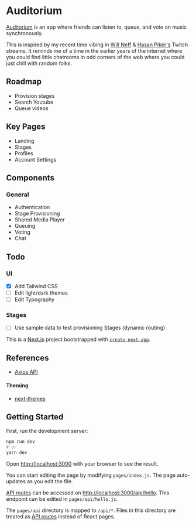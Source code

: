 # Auditorium

[Auditorium](https://theauditorium.vercel.app/) is an app where friends can listen to, queue, and vote on music synchronously. 

This is inspired by my recent time vibing in [Will Neff](https://twitter.com/TheWillNeff) & [Hasan Piker's](https://twitter.com/hasanthehun) Twitch streams. It reminds me of a time in the earlier years of the internet where you could find little chatrooms in odd corners of the web where you could just chill with random folks.


## Roadmap
- Provision stages
- Search Youtube
- Queue videos

## Key Pages

- Landing
- Stages
- Profiles
- Account Settings

## Components

### General
- Authentication
- Stage Provisioning
- Shared Media Player
- Queuing
- Voting
- Chat

## Todo

### UI
- [X] Add Tailwind CSS
- [ ] Edit light/dark themes
- [ ] Edit Typography
### Stages
- [ ] Use sample data to test provisioning Stages (dynamic routing)



This is a [Next.js](https://nextjs.org/) project bootstrapped with [`create-next-app`](https://github.com/vercel/next.js/tree/canary/packages/create-next-app).


## References

- [Axios API](https://axios-http.com/)

#### Theming
- [next-themes](https://github.com/pacocoursey/next-themes)

## Getting Started

First, run the development server:

```bash
npm run dev
# or
yarn dev
```

Open [http://localhost:3000](http://localhost:3000) with your browser to see the result.

You can start editing the page by modifying `pages/index.js`. The page auto-updates as you edit the file.

[API routes](https://nextjs.org/docs/api-routes/introduction) can be accessed on [http://localhost:3000/api/hello](http://localhost:3000/api/hello). This endpoint can be edited in `pages/api/hello.js`.

The `pages/api` directory is mapped to `/api/*`. Files in this directory are treated as [API routes](https://nextjs.org/docs/api-routes/introduction) instead of React pages.
